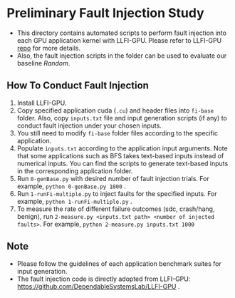 Preliminary Fault Injection Study
=====

* This directory contains automated scripts to perform fault injection into each GPU application kernel with LLFI-GPU. Please refer to LLFI-GPU [repo](https://github.com/DependableSystemsLab/LLFI-GPU) for more details.
* Also, the fault injection scripts in the folder can be used to evaluate our baseline *Random*.

## How To Conduct Fault Injection
1. Install LLFI-GPU.
2. Copy specified application cuda (`.cu`) and header files into `fi-base` folder. Also, copy `inputs.txt` file and input generation scripts (if any) to conduct fault injection under your chosen inputs.
3. You still need to modify `fi-base` folder files according to the specific application.
4. Populate `inputs.txt` according to the application input arguments. Note that some applications such as BFS takes text-based inputs instead of numerical inputs. You can find the scripts to generate text-based inputs in the corresponding application folder.
5. Run `0-genBase.py` with desired number of fault injection trials. For example, `python 0-genBase.py 1000` .
6. Run `1-runFi-multiple.py` to inject faults for the specified inputs. For example, `python 1-runFi-multiple.py` .
7. To measure the rate of different failure outcomes (sdc, crash/hang, benign), run `2-measure.py <inputs.txt path> <number of injected faults>`. For example, `python 2-measure.py inputs.txt 1000`


## Note
* Please follow the guidelines of each application benchmark suites for input generation.
* The fault injection code is directly adopted from LLFI-GPU: https://github.com/DependableSystemsLab/LLFI-GPU .

